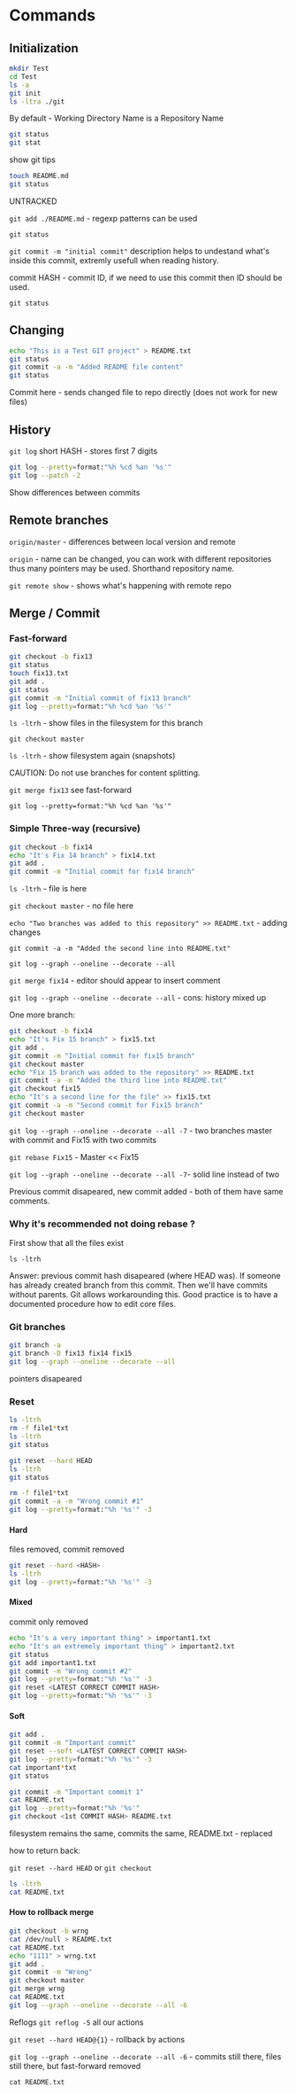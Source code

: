 # Commands


## Initialization

```sh
mkdir Test
cd Test
ls -a
git init
ls -ltra ./git
```

By default - Working Directory Name is a Repository Name

```sh
git status
git stat
```
show git tips

```sh
touch README.md
git status
```
UNTRACKED

`git add ./README.md` - regexp patterns can be used

`git status`

`git commit -m "initial commit"`
description helps to undestand what's inside this commit, extremly usefull when reading history.

commit HASH - commit ID, if we need to use this commit then ID should be used.

`git status`

## Changing

```sh
echo "This is a Test GIT project" > README.txt
git status
git commit -a -m "Added README file content"
git status
```
Commit here - sends changed file to repo directly (does not work for new files)

## History

`git log`
short HASH - stores first 7 digits

```sh
git log --pretty=format:"%h %cd %an '%s'"
git log --patch -2
```
Show differences between commits

## Remote branches

`origin/master` - differences between local version and remote

`origin` - name can be changed, you can work with different repositories thus many pointers may be used. Shorthand repository name.

`git remote show` - shows what's happening with remote repo

## Merge / Commit

### Fast-forward

```sh
git checkout -b fix13
git status
touch fix13.txt
git add .
git status
git commit -m "Initial commit of fix13 branch"
git log --pretty=format:"%h %cd %an '%s'"
```

`ls -ltrh` - show files in the filesystem for this branch

`git checkout master` 

`ls -ltrh` - show filesystem again (snapshots)

CAUTION: Do not use branches for content splitting.

`git merge fix13` see fast-forward

`git log --pretty=format:"%h %cd %an '%s'"`

### Simple Three-way (recursive)

```sh
git checkout -b fix14
echo "It's Fix 14 branch" > fix14.txt
git add .
git commit -m "Initial commit for fix14 branch"
```

`ls -ltrh` - file is here

`git checkout master` - no file here

`echo "Two branches was added to this repository" >> README.txt` - adding changes

`git commit -a -m "Added the second line into README.txt"`

`git log --graph --oneline --decorate --all`

`git merge fix14` - editor should appear to insert comment

`git log --graph --oneline --decorate --all` - cons: history mixed up

One more branch:

```sh
git checkout -b fix14
echo "It's Fix 15 branch" > fix15.txt
git add .
git commit -m "Initial commit for fix15 branch"
git checkout master
echo "Fix 15 branch was added to the repository" >> README.txt
git commit -a -m "Added the third line into README.txt"
git checkout fix15
echo "It's a second line for the file" >> fix15.txt
git commit -a -m "Second commit for Fix15 branch"
git checkout master
```

`git log --graph --oneline --decorate --all -7` - two branches master with commit and Fix15 with two commits

`git rebase Fix15` - Master << Fix15

`git log --graph --oneline --decorate --all -7`- solid line instead of two

Previous commit disapeared, new commit added - both of them have same comments.

### Why it's recommended not doing rebase ?

First show that all the files exist

`ls -ltrh`

Answer: previous commit hash disapeared (where HEAD was). 
If someone has already created branch from this commit. Then we'll have commits without parents.
Git allows workarounding this. 
Good practice is to have a documented procedure how to edit core files.

### Git branches

```sh
git branch -a
git branch -D fix13 fix14 fix15
git log --graph --oneline --decorate --all
```

pointers disapeared


### Reset

```sh
ls -ltrh
rm -f file1*txt
ls -ltrh
git status
```

```sh
git reset --hard HEAD
ls -ltrh
git status
```

```sh
rm -f file1*txt
git commit -a -m "Wrong commit #1"
git log --pretty=format:"%h '%s'" -3
```

#### Hard

files removed, commit removed

```sh
git reset --hard <HASH>
ls -ltrh
git log --pretty=format:"%h '%s'" -3
```

#### Mixed

commit only removed

```sh
echo "It's a very important thing" > important1.txt
echo "It's an extremely important thing" > important2.txt
git status
git add important1.txt
git commit -m "Wrong commit #2"
git log --pretty=format:"%h '%s'" -3
git reset <LATEST CORRECT COMMIT HASH>
git log --pretty=format:"%h '%s'" -3
```

#### Soft
```sh
git add .
git commit -m "Important commit"
git reset --soft <LATEST CORRECT COMMIT HASH>
git log --pretty=format:"%h '%s'" -3
cat important*txt
git status
```

```sh
git commit -m "Important commit 1"
cat README.txt
git log --pretty=format:"%h '%s'"
git checkout <1st COMMIT HASH> README.txt
```

filesystem remains the same, commits the same, README.txt - replaced

how to return back:

`git reset --hard HEAD` or `git checkout`

```sh
ls -ltrh
cat README.txt
```

#### How to rollback merge

```sh
git checkout -b wrng
cat /dev/null > README.txt
cat README.txt
echo "1111" > wrng.txt
git add .
git commit -m "Wrong"
git checkout master
git merge wrng 
cat README.txt
git log --graph --oneline --decorate --all -6
```

Reflogs
`git reflog -5` all our actions

`git reset --hard HEAD@{1}` - rollback by actions

`git log --graph --oneline --decorate --all -6` - commits still there, files still there, but fast-forward removed

`cat README.txt`
